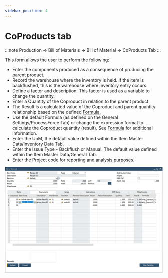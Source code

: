 ```yaml
---
sidebar_position: 4
---
```


# CoProducts tab

:::note
    Production → Bill of Materials → Bill of Material → CoProducts Tab
:::

This form allows the user to perform the following:

- Enter the components produced as a consequence of producing the parent product.
- Record the warehouse where the inventory is held. If the item is backflushed, this is the warehouse where inventory entry occurs.
- Define a factor and description. This factor is used as a variable to change the quantity.
- Enter a Quantity of the Coproduct in relation to the parent product.
- The Result is a calculated value of the Coproduct and parent quantity relationship based on the defined [Formula](../formula.md).
- Use the default Formula (as defined on the General Settings/ProcessForce Tab) or change the expression format to calculate the Coproduct quantity (result). See [Formula](../formula.md) for additional information.
- Enter the UoM, the default value defined within the Item Master Data/Inventory Data Tab.
- Enter the Issue Type - Backflush or Manual. The default value defined within the Item Master Data/General Tab.
- Enter the Project code for reporting and analysis purposes.

![CoProducts tab](./media/bom-coproducts/bill-of-materials-coproducts.webp)

